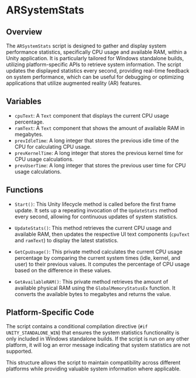 # ARSystemStats

## Overview
The `ARSystemStats` script is designed to gather and display system performance statistics, specifically CPU usage and available RAM, within a Unity application. It is particularly tailored for Windows standalone builds, utilizing platform-specific APIs to retrieve system information. The script updates the displayed statistics every second, providing real-time feedback on system performance, which can be useful for debugging or optimizing applications that utilize augmented reality (AR) features.

## Variables
- `cpuText`: A `Text` component that displays the current CPU usage percentage.
- `ramText`: A `Text` component that shows the amount of available RAM in megabytes.
- `prevIdleTime`: A long integer that stores the previous idle time of the CPU for calculating CPU usage.
- `prevKernelTime`: A long integer that stores the previous kernel time for CPU usage calculations.
- `prevUserTime`: A long integer that stores the previous user time for CPU usage calculations.

## Functions
- `Start()`: This Unity lifecycle method is called before the first frame update. It sets up a repeating invocation of the `UpdateStats` method every second, allowing for continuous updates of system statistics.
  
- `UpdateStats()`: This method retrieves the current CPU usage and available RAM, then updates the respective UI text components (`cpuText` and `ramText`) to display the latest statistics.

- `GetCpuUsage()`: This private method calculates the current CPU usage percentage by comparing the current system times (idle, kernel, and user) to their previous values. It computes the percentage of CPU usage based on the difference in these values.

- `GetAvailableRAM()`: This private method retrieves the amount of available physical RAM using the `GlobalMemoryStatusEx` function. It converts the available bytes to megabytes and returns the value.

## Platform-Specific Code
The script contains a conditional compilation directive (`#if UNITY_STANDALONE_WIN`) that ensures the system statistics functionality is only included in Windows standalone builds. If the script is run on any other platform, it will log an error message indicating that system statistics are not supported.

This structure allows the script to maintain compatibility across different platforms while providing valuable system information where applicable.